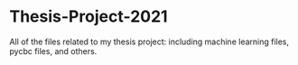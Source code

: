 # Thesis-Project-2021
All of the files related to my thesis project: including machine learning files, pycbc files, and others.
